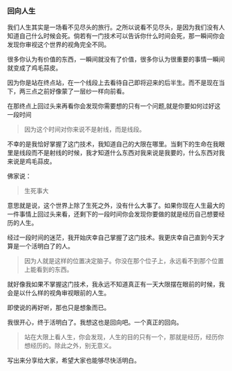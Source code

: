 ### 回向人生

我们人生其实是一场看不见尽头的旅行。之所以说看不见尽头，是因为我们没有人知道自己什么时候会死。倘若有一门技术可以告诉你什么时间会死，那一瞬间你会发现你审视这个世界的视角完全不同。

很多你认为有价值的东西，一瞬间就没有了价值，很多你认为很重要的事情一瞬间就变成了鸡毛蒜皮。

因为你是站在终点站，在一个线段上去看待自己即将迎来的后半生。而不是现在当下，两三点之前好像蒙了一层纱一样向前看。

在那终点上回过头来再看你会发现你需要想的只有一个问题,就是你要如何过好这一段时间

>因为这个时间对你来说不是射线，而是线段。

不幸的是我恰好掌握了这门技术，我知道自己的大限在哪里。当剩下的生命在我眼里是线段而不是射线的时候，我才知道什么东西对我来说是我要的，什么东西对我来说是鸡毛蒜皮。

佛家说：

>生死事大

意思就是说，这个世界上除了生死之外，没有什么大事了。如果你现在人生最大的一件事情上回过头来看，还剩下的一段时间你会发现你要做的就是经历自己想要经历的人生。

经过一段时间的迷茫，我开始庆幸自己掌握了这门技术。我更庆幸自己直到今天才算是一个活明白了的人。

>因为人就是这样的位置决定脑子。你没在那个位子上，永远看不到那个位置上能看到的东西。

就好像我如果不掌握这门技术，我永远不知道真正有一天大限摆在眼前的时候，我会是以什么样的视角审视眼前的人生。

即使说的再好听，那也只是想象而已。

我很开心，终于活明白了。我想这也是回向吧。一个真正的回向。

>站在大限上看人生，你会发现，人生的目的只有一个，那就是经历，经历你想经历的。除此之外，别无意义。

写出来分享给大家，希望大家也能够尽快活明白。

